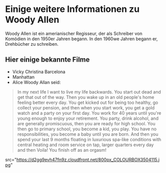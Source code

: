 # Einige weitere Informationen zu Woody Allen
Woody Allen ist ein amerianischer Regisseur, der als Schreiber von Komödien in den 1950er Jahren begann. In den 1960we Jahren begann er, Drehbücher zu schreiben.
## Hier einige bekannte Filme
* Vicky Christina Barcelona
* Manhattan
* Alice
Woody Allan seid:
> In my next life I want to live my life backwards. You start out dead and get that out of the way.
> Then you wake up in an old people's home feeling better every day. You get kicked out for being too healthy,
> go collect your pension, and then when you start work, you get a gold watch and a party on your first day.
> You work for 40 years until you're young enough to enjoy  your retirement. You party, drink alcohol, and are
> generally promiscuous, then you are ready for high school. You then go to primary school, you become a
> kid, you play. You have no responsibilities, you become a baby until you are born. And then you spend your
> last 9 months floating in luxurious spa-like conditions with central heating and room service on tap, larger
> quarters every day and then Voila! You finish off as an orgasm!

src="https://d2gg9evh47fn9z.cloudfront.net/800px_COLOURBOX3504115.jpg"